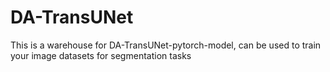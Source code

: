 # DA-TransUNet
This is a warehouse for DA-TransUNet-pytorch-model, can be used to train your image datasets for segmentation tasks
